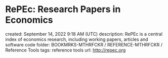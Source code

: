 # RePEc: Research Papers in Economics

created: September 14, 2022 9:18 AM (UTC)
description: RePEc is a central index of economics research, including working papers, articles and software code
folder: BOOKMRKS-MTHRFCKR / REFERENCE-MTHRFCKR / Reference Tools
tags: reference tools
url: http://repec.org